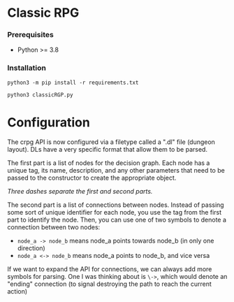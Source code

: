 # Classic RPG

### Prerequisites

* Python >= 3.8


### Installation

`python3 -m pip install -r requirements.txt`

`python3 classicRGP.py`

# Configuration

The crpg API is now configured via a filetype called a 
".dl" file (dungeon layout). DLs have a very specific format
that allow them to be parsed. 

The first part is a list of nodes for the decision graph. Each 
node has a unique tag, its name, description, and
any other parameters that need to be passed to the constructor 
to create the appropriate object.

*Three dashes separate the first and second parts.*

The second part is a list of connections between nodes. Instead of
passing some sort of unique identifier for each node, you use the 
tag from the first part to identify the node. Then, you can use one 
of two symbols to denote a connection between two nodes:

- `node_a -> node_b` means node_a points towards node_b (in only one direction)
- `node_a <-> node_b` means node_a points to node_b, and vice versa

If we want to expand the API for connections, we can always add more symbols
for parsing. One I was thinking about is `\->`, which would denote an
"ending" connection (to signal destroying the path to reach the current action)



